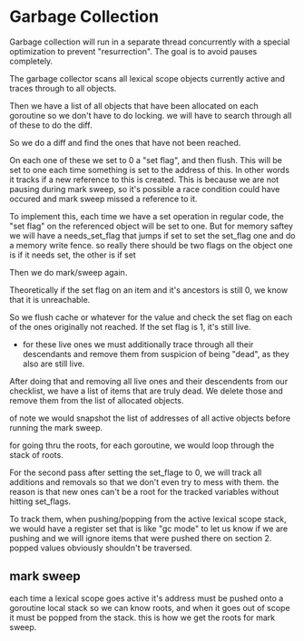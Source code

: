 # Garbage Collection

Garbage collection will run in a separate thread concurrently with a special optimization to prevent "resurrection". The goal is to avoid pauses completely.

The garbage collector scans all lexical scope objects currently active and traces through to all objects.

Then we have a list of all objects that have been allocated on each goroutine so we don't have to do locking. we will have to search through all of these to do the diff.

So we do a diff and find the ones that have not been reached.

On each one of these we set to 0 a "set flag", and then flush.  This will be set to one each time something is set to the address of this. In other words it tracks if a new reference to this is created.  This is because we are not pausing during mark sweep, so it's possible a race condition could have occured and mark sweep missed a reference to it.

To implement this, each time we have a set operation in regular code, the "set flag" on the referenced object will be set to one. But for memory saftey we will have a needs_set_flag that jumps if set to set the set_flag one and do a memory write fence. so really there should be two flags on the object one is if it needs set, the other is if set

Then we do mark/sweep again.

Theoretically if the set flag on an item and it's ancestors is still 0, we know that it is unreachable.

So we flush cache or whatever for the value and check the set flag on each of the ones originally not reached. If the set flag is 1, it's still live.
 - for these live ones we must additionally trace through all their descendants and remove them from suspicion of being "dead", as they also are still live.

After doing that and removing all live ones and their descendents from our checklist, we have a list of items that are truly dead.  We delete those and remove them from the list of allocated objects.

of note we would snapshot the list of addresses of all active objects before running the mark sweep.

for going thru the roots, for each goroutine, we would loop through the stack of roots.

For the second pass after setting the set_flage to 0, we will track all additions and removals so that we don't even try to mess with them. the reason is that new ones can't be a root for the tracked variables without hitting set_flags.

To track them, when pushing/popping from the active lexical scope stack, we would have a register set that is like "gc mode" to let us know if we are pushing and we will ignore items that were pushed there on section 2. popped values obviously shouldn't be traversed.

## mark sweep
each time a lexical scope goes active it's address must be pushed onto a goroutine local stack so we can know roots, and when it goes out of scope it must be popped from the stack. this is how we get the roots for mark sweep.